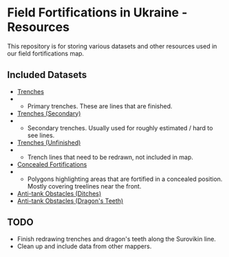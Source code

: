 # Field Fortifications in Ukraine - Resources

This repository is for storing various datasets and 
other resources used in our field fortifications map.

## Included Datasets

- [Trenches](map_data/geojson/trenches_final.geojson)
- - Primary trenches. These are lines that are finished.
- [Trenches (Secondary)](map_data/geojson/treeline_trenches.geojson)
- - Secondary trenches. Usually used for roughly estimated / hard to see lines.
- [Trenches (Unfinished)](map_data/geojson/trenches.geojson)
- - Trench lines that need to be redrawn, not included in map.
- [Concealed Fortifications](map_data/geojson/concealed.geojson)
- - Polygons highlighting areas that are fortified in a concealed position.
    Mostly covering treelines near the front.
- [Anti-tank Obstacles (Ditches)](map_data/geojson/ditches.geojson)
- [Anti-tank Obstacles (Dragon's Teeth)](map_data/geojson/dragons_teeth.geojson)

## TODO

- Finish redrawing trenches and dragon's teeth along the Surovikin line.
- Clean up and include data from other mappers.
